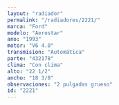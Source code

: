```yaml
---
layout: "radiador"
permalink: "/radiadores/2221/"
marca: "Ford"
modelo: "Aerostar"
ano: "1993"
motor: "V6 4.0"
transmision: "Automática"
parte: "432178"
clima: "Con clima"
alto: "22 1/2"
ancho: "18 3/8"
observaciones: "2 pulgadas grueso"
id: "2221"
---
```


